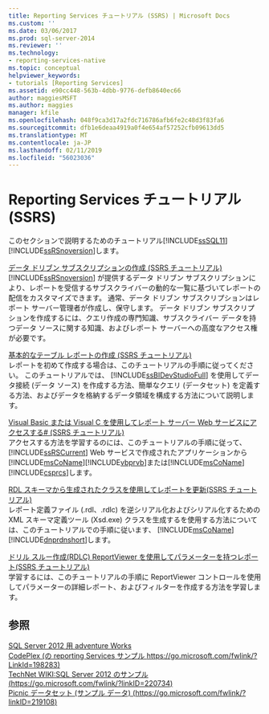 ```yaml
---
title: Reporting Services チュートリアル (SSRS) | Microsoft Docs
ms.custom: ''
ms.date: 03/06/2017
ms.prod: sql-server-2014
ms.reviewer: ''
ms.technology:
- reporting-services-native
ms.topic: conceptual
helpviewer_keywords:
- tutorials [Reporting Services]
ms.assetid: e90cc448-563b-4dbb-9776-defb8640ec66
author: maggiesMSFT
ms.author: maggies
manager: kfile
ms.openlocfilehash: 048f9ca3d17a2fdc716786afb6fe2c48d3f83fa6
ms.sourcegitcommit: dfb1e6deaa4919a0f4e654af57252cfb09613dd5
ms.translationtype: MT
ms.contentlocale: ja-JP
ms.lasthandoff: 02/11/2019
ms.locfileid: "56023036"
---
```

# <a name="reporting-services-tutorials-ssrs"></a>Reporting Services チュートリアル (SSRS)
  このセクションで説明するためのチュートリアル[!INCLUDE[ssSQL11](../includes/sssql11-md.md)][!INCLUDE[ssRSnoversion](../includes/ssrsnoversion-md.md)]します。  
  
 [データ ドリブン サブスクリプションの作成 &#40;SSRS チュートリアル&#41;](create-a-data-driven-subscription-ssrs-tutorial.md)  
 [!INCLUDE[ssRSnoversion](../includes/ssrsnoversion-md.md)] が提供するデータ ドリブン サブスクリプションにより、レポートを受信するサブスクライバーの動的な一覧に基づいてレポートの配信をカスタマイズできます。 通常、データ ドリブン サブスクリプションはレポート サーバー管理者が作成し、保守します。 データ ドリブン サブスクリプションを作成するには、クエリ作成の専門知識、サブスクライバー データを持つデータ ソースに関する知識、およびレポート サーバーへの高度なアクセス権が必要です。  
  
 [基本的なテーブル レポートの作成 (SSRS チュートリアル)](create-a-basic-table-report-ssrs-tutorial.md)  
 レポートを初めて作成する場合は、このチュートリアルの手順に従ってください。 このチュートリアルでは、 [!INCLUDE[ssBIDevStudioFull](../includes/ssbidevstudiofull-md.md)] を使用してデータ接続 (データ ソース) を作成する方法、簡単なクエリ (データセット) を定義する方法、およびデータを格納するデータ領域を構成する方法について説明します。  
  
 [Visual Basic または Visual C を使用してレポート サーバー Web サービスにアクセスする&#35; &#40;SSRS チュートリアル&#41;](../tutorials/access-report-server-web-service-vb-vcsharp-ssrs-tutorial.md)  
 アクセスする方法を学習するのには、このチュートリアルの手順に従って、 [!INCLUDE[ssRSCurrent](../includes/ssrscurrent-md.md)] Web サービスで作成されたアプリケーションから[!INCLUDE[msCoName](../includes/msconame-md.md)][!INCLUDE[vbprvb](../includes/vbprvb-md.md)]または[!INCLUDE[msCoName](../includes/msconame-md.md)][!INCLUDE[csprcs](../includes/csprcs-md.md)]します。  
  
 [RDL スキーマから生成されたクラスを使用してレポートを更新&#40;SSRS チュートリアル&#41;](../tutorials/updating-reports-using-classes-generated-from-the-rdl-schema-ssrs-tutorial.md)  
 レポート定義ファイル (.rdl、.rdlc) を逆シリアル化およびシリアル化するための XML スキーマ定義ツール (Xsd.exe) クラスを生成するを使用する方法については、このチュートリアルでの手順に従います、 [!INCLUDE[msCoName](../includes/msconame-md.md)] [!INCLUDE[dnprdnshort](../includes/dnprdnshort-md.md)]します。  
  
 [ドリル スルー作成&#40;RDLC&#41; ReportViewer を使用してパラメーターを持つレポート&#40;SSRS チュートリアル&#41;](create-drillthrough-rdlc-report-with-parameters-reportviewer.md)  
 学習するには、このチュートリアルの手順に ReportViewer コントロールを使用してパラメーターの詳細レポート、およびフィルターを作成する方法を学習します。  
  
## <a name="see-also"></a>参照  
 [SQL Server 2012 用 adventure Works](https://go.microsoft.com/fwlink/?LinkId=245471)   
 [CodePlex (の reporting Services サンプル https://go.microsoft.com/fwlink/?LinkId=198283)](https://go.microsoft.com/fwlink/?LinkId=198283)   
 [TechNet WIKI:SQL Server 2012 のサンプル (https://go.microsoft.com/fwlink/?linkID=220734)](https://go.microsoft.com/fwlink/?linkID=220734)   
 [Picnic データセット (サンプル データ) (https://go.microsoft.com/fwlink/?linkID=219108)](https://go.microsoft.com/fwlink/?linkID=219108)  
  
  
